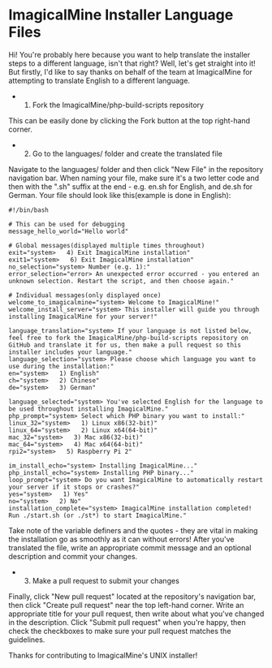 # ImagicalMine Installer Language Files

Hi! You're probably here because you want to help translate the installer steps to a different language, isn't that right? Well, let's get straight into it! But firstly, I'd like to say thanks on behalf of the team at ImagicalMine for attempting to translate English to a different language.

- 1. Fork the ImagicalMine/php-build-scripts repository

This can be easily done by clicking the Fork button at the top right-hand corner.

- 2. Go to the languages/ folder and create the translated file

Navigate to the languages/ folder and then click "New File" in the repository navigation bar. When naming your file, make sure it's a two letter code and then with the ".sh" suffix at the end - e.g. en.sh for English, and de.sh for German. Your file should look like this(example is done in English):
```
#!/bin/bash

# This can be used for debugging
message_hello_world="Hello world"

# Global messages(displayed multiple times throughout)
exit="system>   4) Exit ImagicalMine installation"
exit1="system>   6) Exit ImagicalMine installation"
no_selection="system> Number (e.g. 1):"
error_selection="error> An unexpected error occurred - you entered an unknown selection. Restart the script, and then choose again."

# Individual messages(only displayed once)
welcome_to_imagicalmine="system> Welcome to ImagicalMine!"
welcome_install_server="system> This installer will guide you through installing ImagicalMine for your server!"

language_translation="system> If your language is not listed below, feel free to fork the ImagicalMine/php-build-scripts repository on GitHub and translate it for us, then make a pull request so this installer includes your language."
language_selection="system> Please choose which language you want to use during the installation:"
en="system>   1) English"
ch="system>   2) Chinese"
de="system>   3) German"

language_selected="system> You've selected English for the language to be used throughout installing ImagicalMine."
php_prompt="system> Select which PHP binary you want to install:"
linux_32="system>   1) Linux x86(32-bit)"
linux_64="system>   2) Linux x64(64-bit)"
mac_32="system>   3) Mac x86(32-bit)"
mac_64="system>   4) Mac x64(64-bit)"
rpi2="system>   5) Raspberry Pi 2"

im_install_echo="system> Installing ImagicalMine..."
php_install_echo="system> Installing PHP binary..."
loop_prompt="system> Do you want ImagicalMine to automatically restart your server if it stops or crashes?"
yes="system>   1) Yes"
no="system>   2) No"
installation_complete="system> ImagicalMine installation completed! Run ./start.sh (or ./st*) to start ImagicalMine."
```

Take note of the variable definers and the quotes - they are vital in making the installation go as smoothly as it can without errors! After you've translated the file, write an appropriate commit message and an optional description and commit your changes.

- 3. Make a pull request to submit your changes

Finally, click "New pull request" located at the repository's navigation bar, then click "Create pull request" near the top left-hand corner. Write an appropriate title for your pull request, then write about what you've changed in the description. Click "Submit pull request" when you're happy, then check the checkboxes to make sure your pull request matches the guidelines.

Thanks for contributing to ImagicalMine's UNIX installer!
